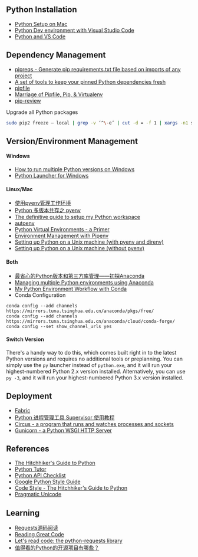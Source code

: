 ## Python Installation
- [Python Setup on Mac](http://sourabhbajaj.com/mac-setup/Python/README.html)
- [Python Dev environment with Visual Studio Code](https://lnx.azurewebsites.net/python-dev-environment-with-visual-studio-code-on-linux/)
- [Python and VS Code](http://mahugh.com/2016/04/27/python-and-vs-code/)

## Dependency Management
- [pipreqs - Generate pip requirements.txt file based on imports of any project](https://github.com/bndr/pipreqs)
- [A set of tools to keep your pinned Python dependencies fresh](https://github.com/jazzband/pip-tools)
- [pipfile](https://github.com/pypa/pipfile)
- [Marriage of Pipfile, Pip, & Virtualenv](https://github.com/kennethreitz/pipenv)
- [pip-review](https://github.com/jgonggrijp/pip-review)

Upgrade all Python packages
```bash
sudo pip2 freeze — local | grep -v ‘^\-e’ | cut -d = -f 1 | xargs -n1 sudo pip2 install -U
```

## Version/Environment Management
#### Windows
- [How to run multiple Python versions on Windows](https://stackoverflow.com/questions/4583367/how-to-run-multiple-python-versions-on-windows)
- [Python Launcher for Windows](https://docs.python.org/3/using/windows.html?highlight=shebang#python-launcher-for-windows)

#### Linux/Mac
- [使用pyenv管理工作环境](https://zhuanlan.zhihu.com/p/27294128)
- [Python 多版本共存之 pyenv](http://seisman.info/python-pyenv.html)
- [The definitive guide to setup my Python workspace](https://medium.com/@henriquebastos/the-definitive-guide-to-setup-my-python-workspace-628d68552e14)
- [autoenv](https://github.com/kennethreitz/autoenv)
- [Python Virtual Environments - a Primer](https://realpython.com/blog/python/python-virtual-environments-a-primer/)
- [Environment Management with Pipenv](http://docs.pipenv.org/en/latest/advanced.html#crude-installation-of-pipenv)
- [Setting up Python on a Unix machine (with pyenv and direnv)](https://mike.place/2017/python-pyenv/)
- [Setting up Python on a Unix machine (without pyenv)](https://mike.place/2017/python/)

#### Both
- [最省心的Python版本和第三方库管理——初探Anaconda](https://zhuanlan.zhihu.com/p/25198543)
- [Managing multiple Python environments using Anaconda](http://www.wilsonsayreslab.org/blog/2015/10/26/managing-multiple-python-environments-using-anaconda)
- [My Python Environment Workflow with Conda](http://tdhopper.com/blog/2015/Nov/24/my-python-environment-workflow-with-conda/)
- Conda Configuration
```
conda config --add channels https://mirrors.tuna.tsinghua.edu.cn/anaconda/pkgs/free/
conda config --add channels https://mirrors.tuna.tsinghua.edu.cn/anaconda/cloud/conda-forge/
conda config --set show_channel_urls yes
```


#### Switch Version
There's a handy way to do this, which comes built right in to the latest Python versions and requires no additional tools or preplanning. You can simply use the `py` launcher instead of `python.exe`, and it will run your highest-numbered Python 2.x version installed. Alternatively, you can use `py -3`, and it will run your highest-numbered Python 3.x version installed.

## Deployment
- [Fabric](http://www.fabfile.org/)
- [Python 进程管理工具 Supervisor 使用教程](http://www.restran.net/2015/10/04/supervisord-tutorial/)
- [Circus - a program that runs and watches processes and sockets](https://github.com/circus-tent/circus)
- [Gunicorn - a Python WSGI HTTP Server](http://gunicorn.org/)

## References
- [The Hitchhiker's Guide to Python](http://docs.python-guide.org/en/latest)
- [Python Tutor](http://www.pythontutor.com)
- [Python API Checklist](http://python.apichecklist.com/)
- [Google Python Style Guide](https://google.github.io/styleguide/pyguide.html)
- [Code Style - The Hitchhiker's Guide to Python](http://docs.python-guide.org/en/latest/writing/style/)
- [Pragmatic Unicode](https://nedbatchelder.com/text/unipain.html)

## Learning
- [Requests源码阅读](https://github.com/zhangz/read_requests)
- [Reading Great Code](http://python-guide-pt-br.readthedocs.io/en/latest/writing/reading/)
- [Let's read code: the python-requests library](https://www.slideshare.net/onceuponatimeforever/lets-read-code)
- [值得看的Python的开源项目有哪些？](https://www.zhihu.com/question/19840137)
